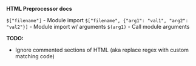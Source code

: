 **HTML Preprocessor docs**

```$["filename"]``` - Module import
    ```$["filename", {"arg1": "val1", "arg2": "val2"}]``` - Module import w/ arguments
```$(arg1)``` - Call module arguments


**TODO:**
- Ignore commented sections of HTML (aka replace regex with custom matching code)